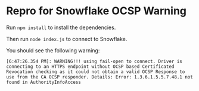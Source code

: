 # Repro for Snowflake OCSP Warning

Run `npm install` to install the dependencies.

Then run `node index.js` to connect to Snowflake.

You should see the following warning:

```
[6:47:26.354 PM]: WARNING!!! using fail-open to connect. Driver is connecting to an HTTPS endpoint without OCSP based Certificated Revocation checking as it could not obtain a valid OCSP Response to use from the CA OCSP responder. Details: Error: 1.3.6.1.5.5.7.48.1 not found in AuthorityInfoAccess
```